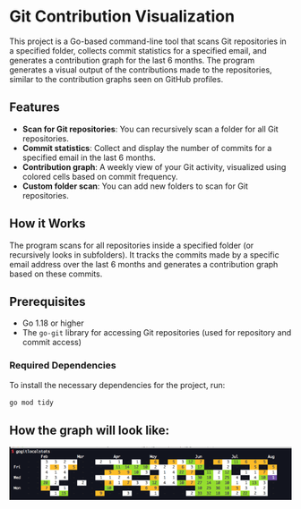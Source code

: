 # Git Contribution Visualization

This project is a Go-based command-line tool that scans Git repositories in a specified folder, collects commit statistics for a specified email, and generates a contribution graph for the last 6 months. The program generates a visual output of the contributions made to the repositories, similar to the contribution graphs seen on GitHub profiles.

## Features

- **Scan for Git repositories**: You can recursively scan a folder for all Git repositories.
- **Commit statistics**: Collect and display the number of commits for a specified email in the last 6 months.
- **Contribution graph**: A weekly view of your Git activity, visualized using colored cells based on commit frequency.
- **Custom folder scan**: You can add new folders to scan for Git repositories.

## How it Works

The program scans for all repositories inside a specified folder (or recursively looks in subfolders). It tracks the commits made by a specific email address over the last 6 months and generates a contribution graph based on these commits.

## Prerequisites

- Go 1.18 or higher
- The `go-git` library for accessing Git repositories (used for repository and commit access)

### Required Dependencies

To install the necessary dependencies for the project, run:

```bash
go mod tidy
```

## How the graph will look like:
![Go Git Graph](assets/images/graph.png)
